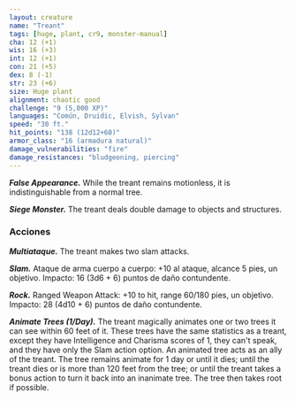 ```yaml
---
layout: creature
name: "Treant"
tags: [huge, plant, cr9, monster-manual]
cha: 12 (+1)
wis: 16 (+3)
int: 12 (+1)
con: 21 (+5)
dex: 8 (-1)
str: 23 (+6)
size: Huge plant
alignment: chaotic good
challenge: "9 (5,000 XP)"
languages: "Común, Druidic, Elvish, Sylvan"
speed: "30 ft."
hit_points: "138 (12d12+60)"
armor_class: "16 (armadura natural)"
damage_vulnerabilities: "fire"
damage_resistances: "bludgeoning, piercing"
---
```


***False Appearance.*** While the treant remains motionless, it is indistinguishable from a normal tree.

***Siege Monster.*** The treant deals double damage to objects and structures.

### Acciones

***Multiataque.*** The treant makes two slam attacks.

***Slam.*** Ataque de arma cuerpo a cuerpo: +10 al ataque, alcance 5 pies, un objetivo. Impacto: 16 (3d6 + 6) puntos de daño contundente.

***Rock.*** Ranged Weapon Attack: +10 to hit, range 60/180 pies, un objetivo. Impacto: 28 (4d10 + 6) puntos de daño contundente.

***Animate Trees (1/Day).*** The treant magically animates one or two trees it can see within 60 feet of it. These trees have the same statistics as a treant, except they have Intelligence and Charisma scores of 1, they can't speak, and they have only the Slam action option. An animated tree acts as an ally of the treant. The tree remains animate for 1 day or until it dies; until the treant dies or is more than 120 feet from the tree; or until the treant takes a bonus action to turn it back into an inanimate tree. The tree then takes root if possible.